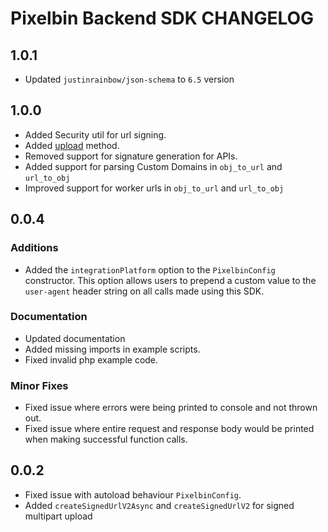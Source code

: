 # Pixelbin Backend SDK CHANGELOG

## 1.0.1

- Updated `justinrainbow/json-schema` to `6.5` version

## 1.0.0

- Added Security util for url signing.
- Added [upload](./README.md#upload) method.
- Removed support for signature generation for APIs.
- Added support for parsing Custom Domains in `obj_to_url` and `url_to_obj`
- Improved support for worker urls in `obj_to_url` and `url_to_obj`

## 0.0.4

### Additions

- Added the `integrationPlatform` option to the `PixelbinConfig` constructor. This option allows users to prepend a custom value to the `user-agent` header string on all calls made using this SDK.

### Documentation

- Updated documentation
- Added missing imports in example scripts.
- Fixed invalid php example code.

### Minor Fixes

- Fixed issue where errors were being printed to console and not thrown out.
- Fixed issue where entire request and response body would be printed when making successful function calls.

## 0.0.2

- Fixed issue with autoload behaviour `PixelbinConfig`.
- Added `createSignedUrlV2Async` and `createSignedUrlV2` for signed multipart upload
